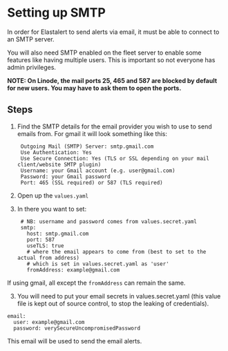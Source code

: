 # Setting up SMTP
In order for Elastalert to send alerts via email, it must be able to connect to an SMTP server. 

You will also need SMTP enabled on the fleet server to enable some features like having multiple users. This is important so not everyone has admin privileges.

**NOTE: On Linode, the mail ports 25, 465 and 587 are blocked by default for new users. You may have to ask them to open the ports.**

## Steps
1. Find the SMTP details for the email provider you wish to use to send emails from.
For gmail it will look something like this:

        Outgoing Mail (SMTP) Server: smtp.gmail.com
        Use Authentication: Yes
        Use Secure Connection: Yes (TLS or SSL depending on your mail client/website SMTP plugin)
        Username: your Gmail account (e.g. user@gmail.com)
        Password: your Gmail password
        Port: 465 (SSL required) or 587 (TLS required)

2. Open up the `values.yaml`
3. In there you want to set:
   ```
    # NB: username and password comes from values.secret.yaml
    smtp:
      host: smtp.gmail.com
      port: 587
      useTLS: true
      # where the email appears to come from (best to set to the actual from address)
      # which is set in values.secret.yaml as 'user'
      fromAddress: example@gmail.com
   ```
If using gmail, all except the `fromAddress` can remain the same.

3. You will need to put your email secrets in values.secret.yaml (this value file is kept out of source control, to stop the leaking of credentials).

```
email:
  user: example@gmail.com
  password: verySecureUncompromisedPassword
```

This email will be used to send the email alerts.